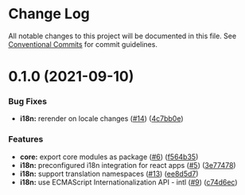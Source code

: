 # Change Log

All notable changes to this project will be documented in this file.
See [Conventional Commits](https://conventionalcommits.org) for commit guidelines.

# 0.1.0 (2021-09-10)

### Bug Fixes

- **i18n:** rerender on locale changes ([#14](https://github.com/cpro-js/react-core-modules/issues/14)) ([4c7bb0e](https://github.com/cpro-js/react-core-modules/commit/4c7bb0e824d03a38c807d899a06a2c7edd087877))

### Features

- **core:** export core modules as package ([#6](https://github.com/cpro-js/react-core-modules/issues/6)) ([f564b35](https://github.com/cpro-js/react-core-modules/commit/f564b35826e6ec4086bff3990ccfd88400d17207))
- **i18n:** preconfigured i18n integration for react apps ([#5](https://github.com/cpro-js/react-core-modules/issues/5)) ([3e77478](https://github.com/cpro-js/react-core-modules/commit/3e774787de3e54a38e08e44911b23931f72b04b4))
- **i18n:** support translation namespaces ([#13](https://github.com/cpro-js/react-core-modules/issues/13)) ([ee8d5d7](https://github.com/cpro-js/react-core-modules/commit/ee8d5d753038c96060d0d6f6f5e0b4939debed26))
- **i18n:** use ECMAScript Internationalization API - intl ([#9](https://github.com/cpro-js/react-core-modules/issues/9)) ([c74d6ec](https://github.com/cpro-js/react-core-modules/commit/c74d6ec00dc427fec1d284215483a3ce1249d965))
